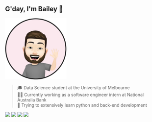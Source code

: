 ## G'day, I'm Bailey 👋

<img src="https://raw.githubusercontent.com/baely/baely/master/image.png" width="200px">

> 🎓 Data Science student at the University of Melbourne <br>
> 👨‍💻 Currently working as a software engineer intern  at National Australia Bank <br>
> 🌱 Trying to extensively learn python and back-end development

<!--START_SECTION:waka-->

<!--END_SECTION:waka-->

[<img height="40px" src="https://img.icons8.com/ios-filled/2x/linkedin.png">](linkedin)
[<img height="40px" src="https://img.icons8.com/ios-filled/2x/github.png">](github)
[<img height="40px" src="https://img.icons8.com/ios-filled/2x/salesforce.png">](salesforce)
[<img height="40px" src="https://img.icons8.com/ios-filled/2x/instagram.png">](instagram)

[linkedin]: "https://linkedin.com/in/baileybutler1"
[github]: "https://github.com/baely"
[salesforce]: "https://trailblazer.me/id/baileybutler"
[instagram]: "https://instagram.com/bae1y"
